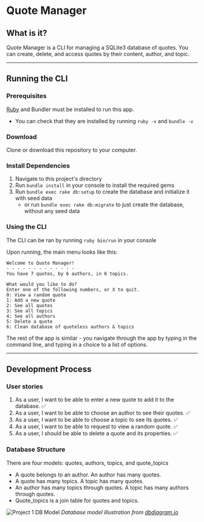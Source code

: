 # Quote Manager

## What is it?
Quote Manager is a CLI for managing a SQLite3 database of quotes. You can create, delete, and access quotes by their content, author, and topic.

---
## Running the CLI
### Prerequisites
[Ruby](https://www.ruby-lang.org/en/documentation/installation/ "Ruby installation page") and Bundler must be installed to run this app.
- You can check that they are installed by running `ruby -v` and `bundle -v`

### Download
Clone or download this repository to your computer.

### Install Dependencies
1. Navigate to this project's directory
2. Run `bundle install` in your console to install the required gems
3. Run `bundle exec rake db:setup` to create the database and initialize it with seed data
    * or run `bundle exec rake db:migrate` to just create the database, without any seed data

### Using the CLI
The CLI can be ran by running `ruby bin/run` in your console

Upon running, the main menu looks like this:
```
Welcome to Quote Manager!
- - - - - - - - - - - - -
You have 7 quotes, by 6 authors, in 6 topics.

What would you like to do?
Enter one of the following numbers, or X to quit.
0: View a random quote
1: Add a new quote
2: See all quotes
3: See all topics
4: See all authors
5: Delete a quote
6: Clean database of quoteless authors & topics
```
The rest of the app is similar - you navigate through the app by typing in the command line, and typing in a choice to a list of options.

---
## Development Process

### User stories
1. As a user, I want to be able to enter a new quote to add it to the database. ✅
2. As a user, I want to be able to choose an author to see their quotes. ✅
3. As a user, I want to be able to choose a topic to see its quotes. ✅
4. As a user, I want to be able to request to view a random quote. ✅
5. As a user, I should be able to delete a quote and its properties. ✅

### Database Structure
There are four models: quotes, authors, topics, and quote_topics
- A quote belongs to an author. An author has many quotes.
- A quote has many topics. A topic has many quotes.
- An author has many topics through quotes. A topic has many authors through quotes.
- Quote_topics is a join table for quotes and topics.

![Project 1 DB Model](https://user-images.githubusercontent.com/78397791/173448956-414fa3d9-86da-41f2-92c0-8ae8e63d0351.png)
*Database model illustration from [dbdiagram.io](https://dbdiagram.io/d/62a7a9fa9921fe2a96f8f364 "This model diagram")*
